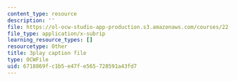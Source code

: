 ```yaml
---
content_type: resource
description: ''
file: https://ol-ocw-studio-app-production.s3.amazonaws.com/courses/22-01-introduction-to-nuclear-engineering-and-ionizing-radiation-fall-2016/6718869fc1b5e47fe565728591a43fd7_YLp8RziRbpg.srt
file_type: application/x-subrip
learning_resource_types: []
resourcetype: Other
title: 3play caption file
type: OCWFile
uid: 6718869f-c1b5-e47f-e565-728591a43fd7
---
```

